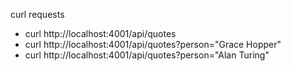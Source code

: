 curl requests
- curl http://localhost:4001/api/quotes
- curl http://localhost:4001/api/quotes?person="Grace Hopper"
- curl http://localhost:4001/api/quotes?person="Alan Turing"